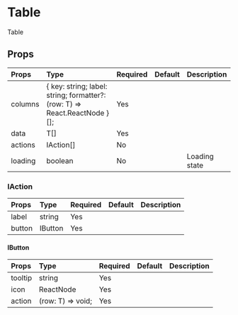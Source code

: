 # Table

Table

## Props

| Props   | Type                                                                       | Required | Default | Description   |
| :------ | :------------------------------------------------------------------------- | :------- | :------ | :------------ |
| columns | { key: string; label: string; formatter?: (row: T) => React.ReactNode }[]; | Yes      |         |               |
| data    | T[]                                                                        | Yes      |         |               |
| actions | IAction<T>[]                                                               | No       |         |               |
| loading | boolean                                                                    | No       |         | Loading state |

### IAction

| Props  | Type       | Required | Default | Description |
| :----- | :--------- | :------- | :------ | :---------- |
| label  | string     | Yes      |         |             |
| button | IButton<T> | Yes      |         |             |

#### IButton

| Props   | Type              | Required | Default | Description |
| :------ | :---------------- | :------- | :------ | :---------- |
| tooltip | string            | Yes      |         |             |
| icon    | ReactNode         | Yes      |         |             |
| action  | (row: T) => void; | Yes      |         |             |
